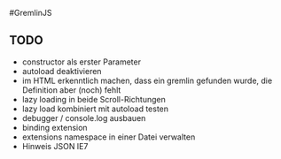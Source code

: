#GremlinJS




## TODO
- constructor als erster Parameter
- autoload deaktivieren
- im HTML erkenntlich machen, dass ein gremlin gefunden wurde, die Definition aber (noch) fehlt
- lazy loading in beide Scroll-Richtungen
- lazy load kombiniert mit autoload testen
- debugger / console.log ausbauen
- binding extension
- extensions namespace in einer Datei verwalten
- Hinweis JSON IE7